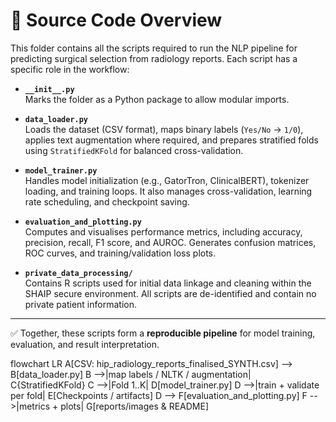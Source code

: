 # 📂 Source Code Overview

This folder contains all the scripts required to run the NLP pipeline for predicting surgical selection from radiology reports. Each script has a specific role in the workflow:

- **`__init__.py`**  
  Marks the folder as a Python package to allow modular imports.

- **`data_loader.py`**  
  Loads the dataset (CSV format), maps binary labels (`Yes/No` → `1/0`), applies text augmentation where required, and prepares stratified folds using `StratifiedKFold` for balanced cross-validation.

- **`model_trainer.py`**  
  Handles model initialization (e.g., GatorTron, ClinicalBERT), tokenizer loading, and training loops. It also manages cross-validation, learning rate scheduling, and checkpoint saving.

- **`evaluation_and_plotting.py`**  
  Computes and visualises performance metrics, including accuracy, precision, recall, F1 score, and AUROC. Generates confusion matrices, ROC curves, and training/validation loss plots.

- **`private_data_processing/`**  
  Contains R scripts used for initial data linkage and cleaning within the SHAIP secure environment. All scripts are de-identified and contain no private patient information.

---

✅ Together, these scripts form a **reproducible pipeline** for model training, evaluation, and result interpretation.  


flowchart LR
    A[CSV: hip_radiology_reports_finalised_SYNTH.csv] --> B[data_loader.py]
    B -->|map labels / NLTK / augmentation| C{StratifiedKFold}
    C -->|Fold 1..K| D[model_trainer.py]
    D -->|train + validate per fold| E[Checkpoints / artifacts]
    D --> F[evaluation_and_plotting.py]
    F -->|metrics + plots| G[reports/images & README]
